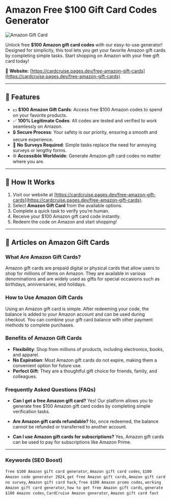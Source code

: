 # Amazon Free $100 Gift Card Codes Generator

![Amazon Gift Card](https://www.shutterstock.com/image-vector/amazon-gift-card-flat-color-600nw-2308521197.jpg)

Unlock free **$100 Amazon gift card codes** with our easy-to-use generator! Designed for simplicity, this tool lets you get your favorite Amazon gift cards by completing simple tasks. Start shopping on Amazon with your free gift card today!

🔗 **Website:** [https://cardcruise.pages.dev/free-amazon-gift-cards](https://cardcruise.pages.dev/free-amazon-gift-cards)

---

## 🚀 Features

- 💵 **$100 Amazon Gift Cards**: Access free $100 Amazon codes to spend on your favorite products.
- ✅ **100% Legitimate Codes**: All codes are tested and verified to work seamlessly on Amazon.
- 🔒 **Secure Process**: Your safety is our priority, ensuring a smooth and secure experience.
- 🎯 **No Surveys Required**: Simple tasks replace the need for annoying surveys or lengthy forms.
- 🌐 **Accessible Worldwide**: Generate Amazon gift card codes no matter where you are.

---

## 📖 How It Works

1. Visit our website at [https://cardcruise.pages.dev/free-amazon-gift-cards](https://cardcruise.pages.dev/free-amazon-gift-cards).
2. Select **Amazon Gift Card** from the available options.
3. Complete a quick task to verify you’re human.
4. Receive your $100 Amazon gift card code instantly.
5. Redeem the code on Amazon and start shopping!

---

## 📝 Articles on Amazon Gift Cards

### What Are Amazon Gift Cards?
Amazon gift cards are prepaid digital or physical cards that allow users to shop for millions of items on Amazon. They are available in various denominations and are widely used as gifts for special occasions such as birthdays, anniversaries, and holidays.

### How to Use Amazon Gift Cards
Using an Amazon gift card is simple. After redeeming your code, the balance is added to your Amazon account and can be used during checkout. You can combine your gift card balance with other payment methods to complete purchases.

### Benefits of Amazon Gift Cards
- **Flexibility**: Shop from millions of products, including electronics, books, and apparel.
- **No Expiration**: Most Amazon gift cards do not expire, making them a convenient option for future use.
- **Perfect Gift**: They are a thoughtful gift choice for friends, family, and colleagues.

### Frequently Asked Questions (FAQs)
- **Can I get a free Amazon gift card?**
  Yes! Our platform allows you to generate free $100 Amazon gift card codes by completing simple verification tasks.

- **Are Amazon gift cards refundable?**
  No, once redeemed, the balance cannot be refunded or transferred to another account.

- **Can I use Amazon gift cards for subscriptions?**
  Yes, Amazon gift cards can be used to pay for subscriptions like Amazon Prime.

---

### Keywords (SEO Boost)

`free $100 Amazon gift card generator`, `Amazon gift card codes`, `$100 Amazon code generator 2024`, `get free Amazon gift cards`, `Amazon gift card no survey`, `Amazon gift card hack`, `free $100 Amazon promo codes`, `working Amazon gift card generator`, `how to get free Amazon gift cards`, `generate $100 Amazon codes`, `CardCruise Amazon generator`, `Amazon gift card fast`
